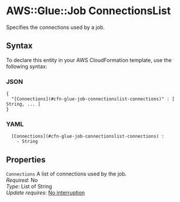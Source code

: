 # AWS::Glue::Job ConnectionsList<a name="aws-properties-glue-job-connectionslist"></a>

Specifies the connections used by a job\.

## Syntax<a name="aws-properties-glue-job-connectionslist-syntax"></a>

To declare this entity in your AWS CloudFormation template, use the following syntax:

### JSON<a name="aws-properties-glue-job-connectionslist-syntax.json"></a>

```
{
  "[Connections](#cfn-glue-job-connectionslist-connections)" : [ String, ... ]
}
```

### YAML<a name="aws-properties-glue-job-connectionslist-syntax.yaml"></a>

```
﻿  [Connections](#cfn-glue-job-connectionslist-connections) : 
    - String
```

## Properties<a name="aws-properties-glue-job-connectionslist-properties"></a>

`Connections`  <a name="cfn-glue-job-connectionslist-connections"></a>
A list of connections used by the job\.  
*Required*: No  
*Type*: List of String  
*Update requires*: [No interruption](https://docs.aws.amazon.com/AWSCloudFormation/latest/UserGuide/using-cfn-updating-stacks-update-behaviors.html#update-no-interrupt)